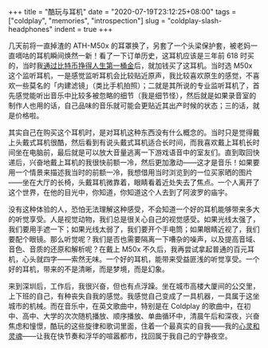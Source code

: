 +++
title = "酷玩与耳机"
date = "2020-07-19T23:12:25+08:00"
tags = ["coldplay", "memories", "introspection"]
slug = "coldplay-slash-headphones"
indent = true
+++

几天前将一直掉渣的 ATH-M50x 的耳罩换了，另套了一个头梁保护套，被老妈一直嘀咕的耳机瞬间焕然一新！看了一下订单历史，这耳机应该是三年前 618 时买的，当时我[通过比特币挣得人生第一桶金](/life/earn-money-through-bitcoin/)后，就加钱买了这耳机。当时选 M50x 这个监听耳机，一是感觉监听耳机会比较贴近原声，我比较喜欢原生的感觉，不喜欢一些莫名的「内建滤镜」（类比手机拍照）；二就是其所说的专业监听耳机了，首先感觉能听出音乐中比较多被忽略的细节（我是细节怪），然后就是如果录音室的制作人也用的话，自己品味的音乐就可能会更贴近其出产时候的状态；三的话，就是价格啦。

其实自己在购买这个耳机时，是对耳机这种东西没有什么概念的。当时只是觉得戴上头戴式耳机很酷，然后看到有说头戴式耳机适合长时间，而我喜欢戴上耳机长时间坐在电脑前，最后就是可以放大音量逃离一下游戏语音中的室友们。直到取回快递后，兴奋地戴上耳机的我很快前额一冷，然后更加激动——这才是音乐！如果要用一个情景来描述我当时的前额一冷，我想借用当时浏览到的一位买家晒的图片——坐在大厅的长椅，头戴耳机微靠着，眼睛看着近处失去了焦点。一个人离开了这个世界，在他的目光中，你知道，你知道这个人去到了阿波罗的庙宇。

没有这种体验的人，恐怕无法理解这种感受，不会知道一个好的耳机能够带来多大的听觉享受。人是视觉动物，我们总是很关心自己的视觉感受。如果光线太强了，我们要用手遮一下；如果光线太弱了，我们要开个手电筒；如果眼睛近视了，我们要配个眼镜。那么听觉呢？我们是否也需要隔离一下嘈杂的噪声，以及提高音域、音色、音质的还原和解析呢？在戴上 M50x 不久后，我再尝试拿起普通的百元耳机，心头就四字——索然无味。一个好的耳机，能带来受益匪浅的听觉享受。一个好的耳机，带来的不是清晰，而是梦境，而是幻象。

来到深圳后，工作后，我很兴奋，但也有点浮躁。坐在城市高楼大厦间的公交里，上下班的自己，有种丧失自我的感觉。我感觉自己变成了一具机器，一具属于这坐城市的机械。而在音乐中，在英文歌曲中，特别是在 Coldplay 的歌曲中，在初中、高中、大学的次次随机播放、顺序播放、单曲循环中，清晨午后和深夜，兴奋焦虑和憧憬，酷玩的这些旋律和歌词里面，住着一个最真实的自我——我的[心灵和灵魂](/life/heart-and-spirit/)——让我在快节奏和浮华的喧嚣都市，找回属于我自己的宁静夜空。

